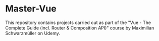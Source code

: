 # Master-Vue
This repository contains projects carried out as part of the "Vue - The Complete Guide (incl. Router & Composition API)" course by Maximilian Schwarzmüller on Udemy.
